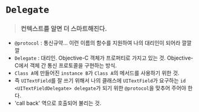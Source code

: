 # `Delegate`
> ### 컨텍스트를 알면 더 스마트해진다.

- `@protocol` : 통신규약... 이런 이름의 함수를 지원하여 나의 대리인이 되어라 깔깔깔
- `Delegate` : 대리인. Objective-C 객체가 프로퍼티로 가지고 있는 것. Objective-C에서 객체 간 통신 프로토콜을 구현하는 방식.
- `Class A`에 만들어진 `instance B`가 `Class A`의 메서드를 사용하기 위한 것.
- 즉 `UITextField`를 잘 쓰기 위해서 나의 클래스에 `UITextField`가 요구하는 `id <UITextFieldDelegate> delegate`가 되기 위한 `@protocol`을 맞추어 주어야 한다.
- 'call back' 역으로 호출되어 불리는 것.